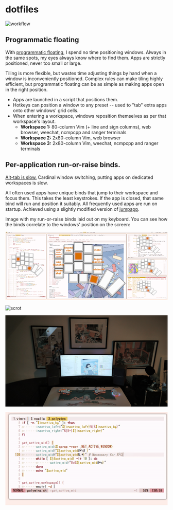 # dotfiles

![workflow](workflow.gif)

## Programmatic floating

With [programmatic floating](https://github.com/alnj/dotfiles/blob/master/bin/tamwm), I spend no time positioning windows. Always in the same spots, my eyes always know where to find them. Apps are strictly positioned, never too small or large.

Tiling is more flexible, but wastes time adjusting things by hand when a window is inconveniently positioned. Complex rules can make tiling highly efficient, but programmatic floating can be as simple as making apps open in the right position.

* Apps are launched in a script that positions them.
* Hotkeys can position a window to any preset -- used to "tab" extra apps onto other windows' grid cells.
* When entering a workspace, windows reposition themselves as per that workspace's layout.
  * **Workspace 1:** 80-column Vim (+ line and sign columns), web browser, weechat, ncmpcpp and ranger terminals
  * **Workspace 2:** 2x80-column Vim, web browser
  * **Workspace 3:** 2x80-column Vim, weechat, ncmpcpp and ranger terminals

## Per-application run-or-raise binds.

[Alt-tab is slow.](https://vickychijwani.me/blazing-fast-application-switching-in-linux/) Cardinal window switching, putting apps on dedicated workspaces is slow. 

All often used apps have unique binds that jump to their workspace and focus them. This takes the least keystrokes. If the app is closed, that same bind will run and position it suitably. All frequently used apps are run on startup. Achieved using a slightly modified version of [jumpapp](https://github.com/mkropat/jumpapp).

Image with my run-or-raise binds laid out on my keyboard. You can see how the binds correlate to the windows' position on the screen:

![keybinds](keybinds.png)

![scrot](https://u.teknik.io/7BKDi.png)

![station](stationwmousepad.jpg)

![vim](vimdemo.gif)

